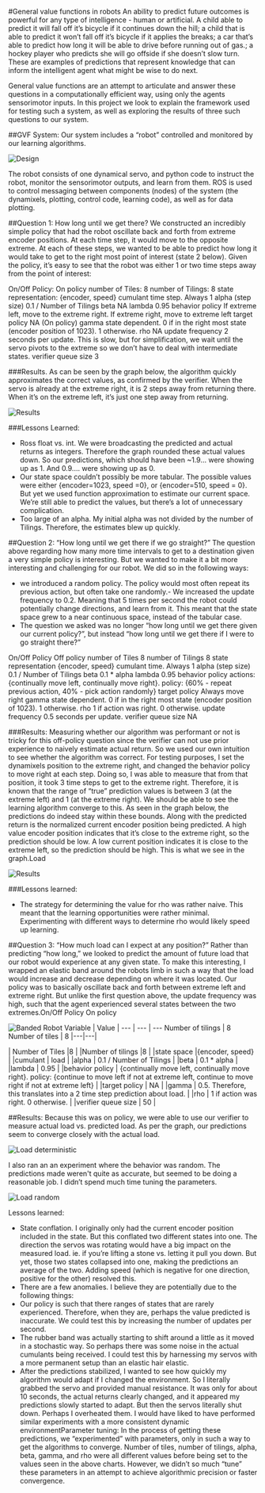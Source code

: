#General value functions in robots
An ability to predict future outcomes is powerful for any type of intelligence - human or artificial. A child able to predict it will fall off it’s bicycle if it continues down the hill; a child that is able to predict it won’t fall off it’s bicycle if it applies the breaks; a car that’s able to predict how long it will be able to drive before running out of gas.; a hockey player who predicts she will go offside if she doesn’t slow turn. These are examples of predictions that represent knowledge that can inform the intelligent agent what might be wise to do next.

General value functions are an attempt to articulate and answer these questions in a computationally efficient way, using only the agents sensorimotor inputs. In this project we look to explain the framework used for testing such a system, as well as exploring the results of three such questions to our system.

##GVF System:
Our system includes a “robot” controlled and monitored by our learning algorithms.

![Design](Images/Design.png)

The robot consists of one dynamical servo, and python code to instruct the robot, monitor the sensorimotor outputs, and learn from them. ROS is used to control messaging between components (nodes) of the system (the dynamixels, plotting, control code, learning code), as well as for data plotting.

##Question 1: How long until we get there?
We constructed an incredibly simple policy that had the robot oscillate back and forth from extreme encoder positions. At each time step, it would move to the opposite extreme. At each of these steps, we wanted to be able to predict how long it would take to get to the right most point of interest (state 2 below). Given the policy, it’s easy to see that the robot was either 1 or two time steps away from the point of interest:

On/Off Policy: On policy
number of Tiles: 8
number of Tilings: 8
state representation: {encoder, speed}
cumulant time step. Always 1
alpha (step size) 0.1 / Number of Tilings
beta NA
lambda 0.95
behavior policy If extreme left, move to the extreme right. If extreme right, move to extreme left
target policy NA (On policy)
gamma state dependent. 0 if in the right most state (encoder position of 1023). 1
otherwise.
rho NA
update frequency 2 seconds per update. This is slow, but for simplification, we wait until the
servo pivots to the extreme so we don’t have to deal with intermediate states.
verifier queue size 3

###Results.
As can be seen by the graph below, the algorithm quickly approximates the correct values, as confirmed by the verifier. When the servo is already at the extreme right, it is 2 steps away from returning there. When it’s on the extreme left, it’s just one step away from returning.

![Results](Graphs/StepsToEndOnPolicy/PostHocGraph.png)

###Lessons Learned:
- Ross float vs. int. We were broadcasting the predicted and actual returns as integers. Therefore the graph rounded these actual values down. So our predictions, which should have been ~1.9... were showing up as 1. And 0.9.... were showing up as 0.
- Our state space couldn’t possibly be more tabular. The possible values were either {encoder=1023, speed =0}, or {encoder=510, speed = 0}. But yet we used function approximation to estimate our current space. We’re still able to predict the values, but there’s a lot of unnecessary complication.
- Too large of an alpha. My initial alpha was not divided by the number of Tilings. Therefore, the estimates blew up quickly.

##Question 2: “How long until we get there if we go straight?”
The question above regarding how many more time intervals to get to a destination given a very simple policy is interesting. But we wanted to make it a bit more interesting and challenging for our robot. We did so in the following ways:
- we introduced a random policy. The policy would most often repeat its previous action, but often take one randomly.- We increased the update frequency to 0.2. Meaning that 5 times per second the robot could potentially change directions, and learn from it. This meant that the state space grew to a near continuous space, instead of the tabular case.
- The question we asked was no longer “how long until we get there given our current policy?”, but instead “how long until we get there if I were to go straight there?”

On/Off Policy Off policy
number of Tiles 8
number of Tilings 8
state representation {encoder, speed}
cumulant time. Always 1
alpha (step size) 0.1 / Number of Tilings
beta 0.1 * alpha
lambda 0.95
behavior policy actions: {continually move left, continually move right}. policy: {60% - repeat
previous action, 40% - pick action randomly}
target policy Always move right
gamma state dependent. 0 if in the right most state (encoder position of 1023). 1
otherwise.
rho 1 if action was right. 0 otherwise.
update frequency 0.5 seconds per update.
verifier queue size NA

###Results:
Measuring whether our algorithm was performant or not is tricky for this off-policy question since the verifier can not use prior experience to naively estimate actual return. So we used our own intuition to see whether the algorithm was correct. For testing purposes, I set the dynamixels position to the extreme right, and changed the behavior policy to move right at each step. Doing so, I was able to measure that from that position, it took 3 time steps to get to the extreme right. Therefore, it is known that the range of “true” prediction values is between 3 (at the extreme left) and 1 (at the extreme right). We should be able to see the learning algorithm converge to this. As seen in the graph below, the predictions do indeed stay within these bounds. Along with the predicted return is the normalized current encoder position being predicted. A high value encoder position indicates that it’s close to the extreme right, so the prediction should be low. A low current position indicates it is close to the extreme left, so the prediction should be high. This is what we see in the graph.Load

![Results](Graphs/StepsToEndOffPolicy/BetterImagepng.png)

###Lessons learned:
- The strategy for determining the value for rho was rather naive. This meant that the learning opportunities were rather minimal. Experimenting with different ways to determine rho would likely speed up learning.

##Question 3: “How much load can I expect at any position?”
Rather than predicting “how long,” we looked to predict the amount of future load that our robot would experience at any given state. To make this interesting, I wrapped an elastic band around the robots limb in such a way that the load would increase and decrease depending on where it was located. Our policy was to basically oscillate back and forth between extreme left and extreme right. But unlike the first question above, the update frequency was high, such that the agent experienced several states between the two extremes.On/Off Policy On policy

![Banded Robot](Images/RobotElastic.png)
Variable | Value |
--- | --- | ---
Number of tilings | 8
Number of tiles | 8
|---|---|

| Number of Tiles  |8   |
|Number of tilings   |8   |
|state space   |{encoder, speed}   |
|cumulant   | load  |
|alpha   | 0.1 / Number of Tilings  |
|beta   |  0.1 * alpha |
|lambda   |  0.95 |
|behavior policy   |  {continually move left, continually move right}. policy: {continue to move left if not at extreme left, continue to move right if not at extreme left}  |
|target policy   | NA  |
|gamma   | 0.5. Therefore, this translates into a 2 time step prediction about load.  |
|rho   | 1 if action was right. 0 otherwise.  |
|verifier queue size   | 50  |

##Results:
Because this was on policy, we were able to use our verifier to measure actual load vs.
predicted load. As per the graph, our predictions seem to converge closely with the actual load.

![Load deterministic](Graphs/PredictedLoad/LoadDeterministicPolicy.png)

I also ran an an experiment where the behavior was random. The predictions made weren't quite as accurate, but seemed to be doing a reasonable job. I didn’t spend much time tuning the parameters.

![Load random](Graphs/PredictedLoad/LoadRandomPolicy.png)

Lessons learned:
- State conflation. I originally only had the current encoder position included in the state. But this conflated two different states into one. The direction the servos was rotating would have a big impact on the measured load. ie. if you’re lifting a stone vs. letting it pull you down. But yet, those two states collapsed into one, making the predictions an average of the two. Adding speed (which is negative for one direction, positive for the other) resolved this.
- There are a few anomalies. I believe they are potentially due to the following things:
- Our policy is such that there ranges of states that are rarely experienced. Therefore, when they are, perhaps the value predicted is inaccurate. We could test this by increasing the number of updates per second.
- The rubber band was actually starting to shift around a little as it moved in a stochastic way. So perhaps there was some noise in the actual cumulants being received. I could test this by harnessing my servos with a more permanent setup than an elastic hair elastic.
- After the predictions stabilized, I wanted to see how quickly my algorithm would adapt if I changed the environment. So I literally grabbed the servo and provided manual resistance. It was only for about 10 seconds, the actual returns clearly changed, and it appeared my predictions slowly started to adapt. But then the servos literally shut down. Perhaps I overheated them. I would have liked to have performed similar experiments with a more consistent dynamic environmentParameter tuning: In the process of getting these predictions, we “experimented” with parameters, only in such a way to get the algorithms to converge. Number of tiles, number of tilings, alpha, beta, gamma, and rho were all different values before being set to the values seen in the above charts. However, we didn’t so much “tune” these parameters in an attempt to achieve algorithmic precision or faster convergence.
